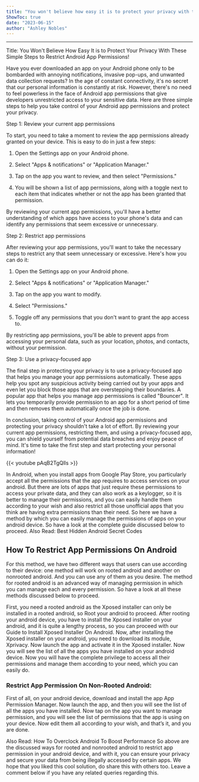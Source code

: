 ```yaml
---
title: "You won't believe how easy it is to protect your privacy with these simple steps to restrict Android app permissions!"
ShowToc: true 
date: "2023-06-15"
author: "Ashley Nobles"
---
```

*****
Title: You Won't Believe How Easy It is to Protect Your Privacy With These Simple Steps to Restrict Android App Permissions!

Have you ever downloaded an app on your Android phone only to be bombarded with annoying notifications, invasive pop-ups, and unwanted data collection requests? In the age of constant connectivity, it's no secret that our personal information is constantly at risk. However, there's no need to feel powerless in the face of Android app permissions that give developers unrestricted access to your sensitive data. Here are three simple steps to help you take control of your Android app permissions and protect your privacy.

Step 1: Review your current app permissions

To start, you need to take a moment to review the app permissions already granted on your device. This is easy to do in just a few steps:

1. Open the Settings app on your Android phone.

2. Select "Apps & notifications" or "Application Manager."

3. Tap on the app you want to review, and then select "Permissions."

4. You will be shown a list of app permissions, along with a toggle next to each item that indicates whether or not the app has been granted that permission.

By reviewing your current app permissions, you'll have a better understanding of which apps have access to your phone's data and can identify any permissions that seem excessive or unnecessary.

Step 2: Restrict app permissions

After reviewing your app permissions, you'll want to take the necessary steps to restrict any that seem unnecessary or excessive. Here's how you can do it:

1. Open the Settings app on your Android phone.

2. Select "Apps & notifications" or "Application Manager."

3. Tap on the app you want to modify.

4. Select "Permissions."

5. Toggle off any permissions that you don't want to grant the app access to.

By restricting app permissions, you'll be able to prevent apps from accessing your personal data, such as your location, photos, and contacts, without your permission.

Step 3: Use a privacy-focused app

The final step in protecting your privacy is to use a privacy-focused app that helps you manage your app permissions automatically. These apps help you spot any suspicious activity being carried out by your apps and even let you block those apps that are overstepping their boundaries. A popular app that helps you manage app permissions is called "Bouncer". It lets you temporarily provide permission to an app for a short period of time and then removes them automatically once the job is done.

In conclusion, taking control of your Android app permissions and protecting your privacy shouldn't take a lot of effort. By reviewing your current app permissions, restricting them, and using a privacy-focused app, you can shield yourself from potential data breaches and enjoy peace of mind. It's time to take the first step and start protecting your personal information!

{{< youtube pAqB2TgQlls >}} 



In Android, when you install apps from Google Play Store, you particularly accept all the permissions that the app requires to access services on your android. But there are lots of apps that just require these permissions to access your private data, and they can also work as a keylogger, so it is better to manage their permissions, and you can easily handle them according to your wish and also restrict all those unofficial apps that you think are having extra permissions than their need.
So here we have a method by which you can easily manage the permissions of apps on your android device. So have a look at the complete guide discussed below to proceed.
Also Read: Best Hidden Android Secret Codes

 
## How To Restrict App Permissions On Android


For this method, we have two different ways that users can use according to their device: one method will work on rooted android and another on nonrooted android. And you can use any of them as you desire.
The method for rooted android is an advanced way of managing permission in which you can manage each and every permission. So have a look at all these methods discussed below to proceed.

 

First, you need a rooted android as the Xposed installer can only be installed in a rooted android, so Root your android to proceed.
After rooting your android device, you have to install the Xposed installer on your android, and it is quite a lengthy process, so you can proceed with our Guide to Install Xposed Installer On Android.
Now, after installing the Xposed installer on your android, you need to download its module, Xprivacy.
Now launch the app and activate it in the Xposed installer. Now you will see the list of all the apps you have installed on your android device.
Now you will have the complete privilege to access all their permissions and manage them according to your need, which you can easily do.

 
### Restrict App Permission On Non-Rooted Android:
 

First of all, on your android device, download and install the app App Permission Manager.
Now launch the app, and then you will see the list of all the apps you have installed.
Now tap on the app you want to manage permission, and you will see the list of permissions that the app is using on your device.
Now edit them all according to your wish, and that’s it, and you are done.



Also Read: How To Overclock Android To Boost Performance
So above are the discussed ways for rooted and nonrooted android to restrict app permission in your android device, and with it, you can ensure your privacy and secure your data from being illegally accessed by certain apps.
We hope that you liked this cool solution, do share this with others too. Leave a comment below if you have any related queries regarding this.





